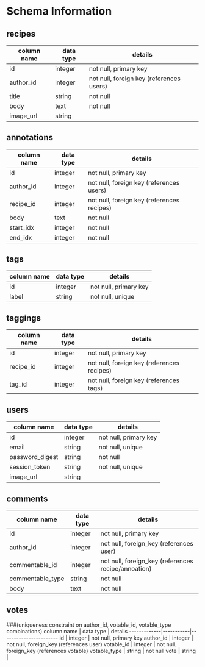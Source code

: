 # Schema Information

## recipes
column name | data type | details
------------|-----------|-----------------------
id          | integer   | not null, primary key
author_id   | integer   | not null, foreign key (references users)
title       | string    | not null
body        | text      | not null
image_url   | string    |

## annotations
column name | data type | details
------------|-----------|-----------------------
id          | integer   | not null, primary key
author_id   | integer   | not null, foreign key (references users)
recipe_id   | integer   | not null, foreign key (references recipes)
body        | text      | not null
start_idx   | integer   | not null
end_idx     | integer   | not null

## tags
column name | data type | details
------------|-----------|-----------------------
id          | integer   | not null, primary key
label       | string    | not null, unique

## taggings
column name | data type | details
------------|-----------|-----------------------
id          | integer   | not null, primary key
recipe_id   | integer   | not null, foreign key (references recipes)
tag_id      | integer   | not null, foreign key (references tags)

## users
column name     | data type | details
----------------|-----------|-----------------------
id              | integer   | not null, primary key
email           | string    | not null, unique
password_digest | string    | not null
session_token   | string    | not null, unique
image_url       | string    |

## comments
column name      | data type | details
-----------------|-----------|-----------------------
id               | integer   | not null, primary key
author_id        | integer   | not null, foreign_key (references user)
commentable_id   | integer   | not null, foreign_key (references recipe/annoation)
commentable_type | string    | not null
body             | text      | not null

## votes
###(uniqueness constraint on author_id, votable_id, votable_type combinations)
column name  | data type | details
-------------|-----------|-----------------------
id           | integer   | not null, primary key
author_id    | integer   | not null, foreign_key (references user)
votable_id   | integer   | not null, foreign_key (references votable)
votable_type | string    | not null
vote         | string    |
